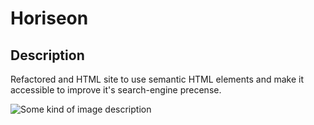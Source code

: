 # Horiseon

## Description

Refactored and HTML site to use semantic HTML elements and make it accessible to improve it's search-engine precense. 

![Some kind of image description](https://github.com/Dre0239/Horiseon/blob/main/assets/imagesHoriseon%20Readme.png/?raw=true)